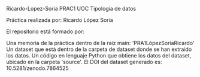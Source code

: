 Ricardo-Lopez-Soria
PRAC1 UOC Tipología de datos

Práctica realizada por: Ricardo López Soria

El repositorio está formado por:

Una memoria de la práctica dentro de la raiz main: 'PRA1LópezSoriaRicardo'
Un dataset que está dentro de la carpeta de dataset donde se han extraido los datos.
Un código en lenguaje Python que obtiene los datos del dataset, ubicado en la carpeta 'source'.
El DOI del dataset generado es: 10.5281/zenodo.7864525
